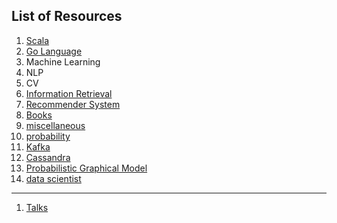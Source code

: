 ## List of Resources

1. [Scala](https://tigermlt.github.io/blog/scala)
2. [Go Language](https://tigermlt.github.io/blog/golang)
3. Machine Learning
4. NLP
5. CV
6. [Information Retrieval](https://tigermlt.github.io/blog/IR)
7. [Recommender System](https://tigermlt.github.io/blog/RecSys)
8. [Books](https://tigermlt.github.io/blog/books)
9. [miscellaneous](https://tigermlt.github.io/blog/miscellaneous)
10. [probability](https://tigermlt.github.io/blog/probability)
11. [Kafka](https://tigermlt.github.io/blog/kafka)
12. [Cassandra](https://tigermlt.github.io/blog/cassandra)
13. [Probabilistic Graphical Model](https://tigermlt.github.io/blog/PGM)
14. [data scientist](https://tigermlt.github.io/blog/dataScientist)
-------------------------

1. [Talks](https://tigermlt.github.io/blog/talk)

